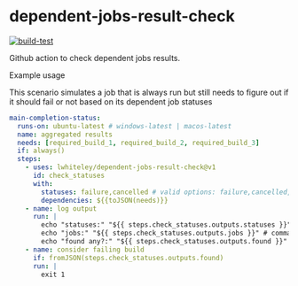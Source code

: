 # dependent-jobs-result-check

[![build-test](https://github.com/lwhiteley/dependent-jobs-result-check/actions/workflows/test.yml/badge.svg)](https://github.com/lwhiteley/dependent-jobs-result-check/actions/workflows/test.yml)

Github action to check dependent jobs results.

Example usage

This scenario simulates a job that is always run but still needs to figure out if it should fail or not based on its dependent job statuses

```yaml
main-completion-status:
  runs-on: ubuntu-latest # windows-latest | macos-latest
  name: aggregated results
  needs: [required_build_1, required_build_2, required_build_3]
  if: always()
  steps:
    - uses: lwhiteley/dependent-jobs-result-check@v1
      id: check_statuses
      with:
        statuses: failure,cancelled # valid options: failure,cancelled,skipped,success
        dependencies: ${{toJSON(needs)}}
    - name: log output
      run: |
        echo "statuses:" "${{ steps.check_statuses.outputs.statuses }}" # comma list of matching statuses
        echo "jobs:" "${{ steps.check_statuses.outputs.jobs }}" # comma list of jobs with matching statuses
        echo "found any?:" "${{ steps.check_statuses.outputs.found }}" # boolean if any statuses were found or not
    - name: consider failing build
      if: fromJSON(steps.check_statuses.outputs.found)
      run: |
        exit 1
```
